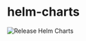# helm-charts

![Release Helm Charts](https://github.com/elegantthemes/helm-charts/workflows/Release%20Helm%20Charts/badge.svg)
